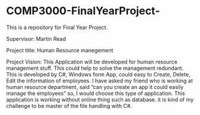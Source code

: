 # COMP3000-FinalYearProject-

This is a repository for Final Year Project.

Supervisor: Martin Read

Project title: 
Human Resource manegement 

Project Vision:
This Application will be developed for human resource management stuff.
This could help to solve the management redundant.
This is developed by C#, Windows form App, could easy to Create, Delete, Edit the information of employees.
I have asked my friend who is working at human resource department, said “can you create an app it could easily manage the employees” so, I would choose this type of application.
This application is working without online thing such as database. it is kind of my challenge to be master of the file handling with C#.  
